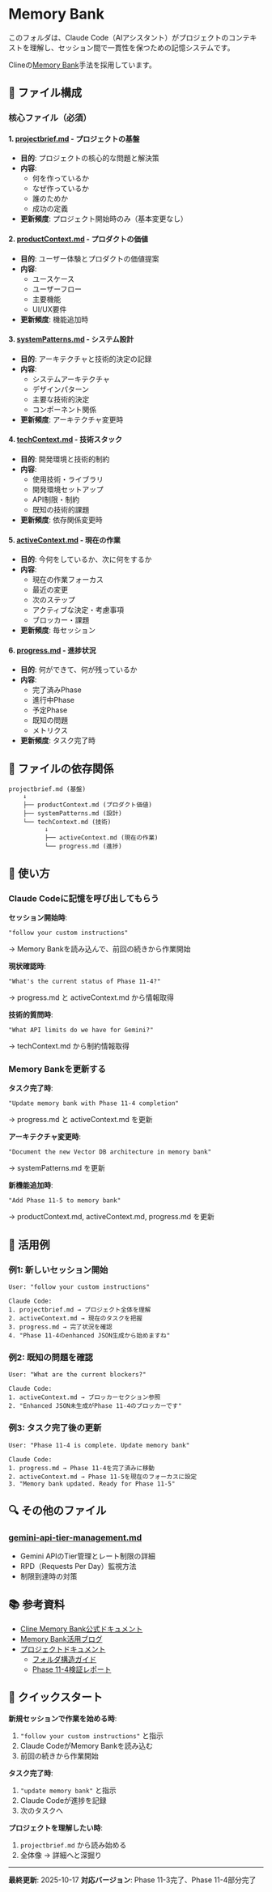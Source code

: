 # Memory Bank

このフォルダは、Claude Code（AIアシスタント）がプロジェクトのコンテキストを理解し、セッション間で一貫性を保つための記憶システムです。

Clineの[Memory Bank](https://docs.cline.bot/prompting/cline-memory-bank)手法を採用しています。

## 📁 ファイル構成

### 核心ファイル（必須）

#### 1. [projectbrief.md](projectbrief.md) - プロジェクトの基盤
- **目的**: プロジェクトの核心的な問題と解決策
- **内容**:
  - 何を作っているか
  - なぜ作っているか
  - 誰のためか
  - 成功の定義
- **更新頻度**: プロジェクト開始時のみ（基本変更なし）

#### 2. [productContext.md](productContext.md) - プロダクトの価値
- **目的**: ユーザー体験とプロダクトの価値提案
- **内容**:
  - ユースケース
  - ユーザーフロー
  - 主要機能
  - UI/UX要件
- **更新頻度**: 機能追加時

#### 3. [systemPatterns.md](systemPatterns.md) - システム設計
- **目的**: アーキテクチャと技術的決定の記録
- **内容**:
  - システムアーキテクチャ
  - デザインパターン
  - 主要な技術的決定
  - コンポーネント関係
- **更新頻度**: アーキテクチャ変更時

#### 4. [techContext.md](techContext.md) - 技術スタック
- **目的**: 開発環境と技術的制約
- **内容**:
  - 使用技術・ライブラリ
  - 開発環境セットアップ
  - API制限・制約
  - 既知の技術的課題
- **更新頻度**: 依存関係変更時

#### 5. [activeContext.md](activeContext.md) - 現在の作業
- **目的**: 今何をしているか、次に何をするか
- **内容**:
  - 現在の作業フォーカス
  - 最近の変更
  - 次のステップ
  - アクティブな決定・考慮事項
  - ブロッカー・課題
- **更新頻度**: 毎セッション

#### 6. [progress.md](progress.md) - 進捗状況
- **目的**: 何ができて、何が残っているか
- **内容**:
  - 完了済みPhase
  - 進行中Phase
  - 予定Phase
  - 既知の問題
  - メトリクス
- **更新頻度**: タスク完了時

## 🔄 ファイルの依存関係

```
projectbrief.md (基盤)
    ↓
    ├── productContext.md (プロダクト価値)
    ├── systemPatterns.md (設計)
    └── techContext.md (技術)
          ↓
          ├── activeContext.md (現在の作業)
          └── progress.md (進捗)
```

## 📝 使い方

### Claude Codeに記憶を呼び出してもらう

**セッション開始時**:
```
"follow your custom instructions"
```
→ Memory Bankを読み込んで、前回の続きから作業開始

**現状確認時**:
```
"What's the current status of Phase 11-4?"
```
→ progress.md と activeContext.md から情報取得

**技術的質問時**:
```
"What API limits do we have for Gemini?"
```
→ techContext.md から制約情報取得

### Memory Bankを更新する

**タスク完了時**:
```
"Update memory bank with Phase 11-4 completion"
```
→ progress.md と activeContext.md を更新

**アーキテクチャ変更時**:
```
"Document the new Vector DB architecture in memory bank"
```
→ systemPatterns.md を更新

**新機能追加時**:
```
"Add Phase 11-5 to memory bank"
```
→ productContext.md, activeContext.md, progress.md を更新

## 🎯 活用例

### 例1: 新しいセッション開始
```
User: "follow your custom instructions"

Claude Code:
1. projectbrief.md → プロジェクト全体を理解
2. activeContext.md → 現在のタスクを把握
3. progress.md → 完了状況を確認
4. "Phase 11-4のenhanced JSON生成から始めますね"
```

### 例2: 既知の問題を確認
```
User: "What are the current blockers?"

Claude Code:
1. activeContext.md → ブロッカーセクション参照
2. "Enhanced JSON未生成がPhase 11-4のブロッカーです"
```

### 例3: タスク完了後の更新
```
User: "Phase 11-4 is complete. Update memory bank"

Claude Code:
1. progress.md → Phase 11-4を完了済みに移動
2. activeContext.md → Phase 11-5を現在のフォーカスに設定
3. "Memory bank updated. Ready for Phase 11-5"
```

## 🔍 その他のファイル

### [gemini-api-tier-management.md](gemini-api-tier-management.md)
- Gemini APIのTier管理とレート制限の詳細
- RPD（Requests Per Day）監視方法
- 制限到達時の対策

## 📚 参考資料

- [Cline Memory Bank公式ドキュメント](https://docs.cline.bot/prompting/cline-memory-bank)
- [Memory Bank活用ブログ](https://cline.bot/blog/memory-bank-how-to-make-cline-an-ai-agent-that-never-forgets)
- [プロジェクトドキュメント](../docs/)
  - [フォルダ構造ガイド](../docs/folder-structure.md)
  - [Phase 11-4検証レポート](../docs/phase_11_4_verification_report.md)

## 🚀 クイックスタート

**新規セッションで作業を始める時**:
1. `"follow your custom instructions"` と指示
2. Claude CodeがMemory Bankを読み込む
3. 前回の続きから作業開始

**タスク完了時**:
1. `"update memory bank"` と指示
2. Claude Codeが進捗を記録
3. 次のタスクへ

**プロジェクトを理解したい時**:
1. `projectbrief.md` から読み始める
2. 全体像 → 詳細へと深掘り

---

**最終更新**: 2025-10-17
**対応バージョン**: Phase 11-3完了、Phase 11-4部分完了

